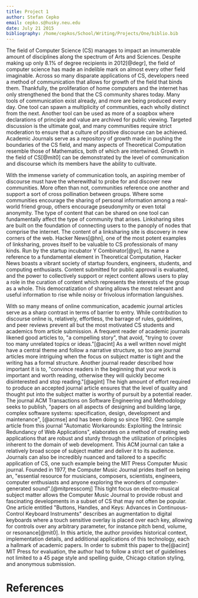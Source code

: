 ```yaml
---
title: Project 1
author: Stefan Cepko
email: cepko.s@husky.neu.edu
date: July 21 2015
bibliography: /home/cepkos/School/Writing/Projects/One/biblio.bib
---
```


The field of Computer Science (CS) manages to impact an innumerable amount of
disciplines along the spectrum of Arts and Sciences. Despite making up only 8.1%
of degree recipients in 2012[@degr], the field of computer science has made an
indelible mark on almost every other field imaginable. Across so many
disparate applications of CS, developers need a method of communication that
allows for growth of the field that binds them. Thankfully, the proliferation of
home computers and the internet has only strengthened the bond that the CS community
shares today. Many tools of communication exist already, and more are being
produced every day. One tool can spawn a multiplicity of communities, each
wholly distinct from the next. Another tool can be used as more of a soapbox where
declarations of principle and value are archived for public viewing. Targeted
discussion is the ultimate goal, and many communities require strict moderation
to ensure that a culture of positive discourse can be achieved. Academic
Journals serve as a repository of growth made in pushing the boundaries of the
CS field, and many aspects of Theoretical Computation resemble those of
Mathematics, both of which are intertwined. Growth in the field of CS[@mit0] can be
demonstrated by the level of communication and discourse which its members have
the ability to cultivate.


With the immense variety of communication tools, an aspiring member of discourse
must have the wherewithal to probe for and discover new communities. More often
than not, communities reference one another and support a sort of cross
pollination between groups. Where some communities encourage the sharing of
personal information among a real-world friend group, others encourage
pseudonymity or even total anonymity. 
The type of content that can be shared on one tool can fundamentally affect the type of
community that arises. Linksharing sites are built on the foundation of
connecting users to the panoply of nodes that comprise the internet. The content
of a linksharing site is discovery in new corners of the web. Hacker News[@hn], one
of the most potent examples of linksharing, proves itself to be valuable to CS
professionals of many kinds. Run by the startup incubator Y Combinator[@yc], its name
a reference to a fundamental element in Theoretical Computation, Hacker News
boasts a vibrant society of startup founders, engineers, students, and computing
enthusiasts. Content submitted for public approval is evaluated, and the power
to collectively support or reject content allows users to play a role in
the curation of content which represents the interests of the group as a
whole. This democratization of sharing allows the most relevant and useful
information to rise while noisy or frivolous information languishes.


With so many means of online communication, academic journal articles serve as a
sharp contrast in terms of barrier to entry. While contribution to discourse
online is, relatively, effortless, the barrage of rules, guidelines, and peer
reviews prevent all but the most motivated CS students and academics from
article submission. A frequent reader of academic journals likened good articles
to, "a compelling story", that avoid, "trying to cover too many unrelated topics or ideas."[@acint] 
As a well written novel might have a central theme and follow a narrative
structure, so too are journal articles more intriguing when the focus on
subject matter is tight and the writing has a formal structure.
Another journal reader described how important it is to, "convince readers in
the beginning that your work is important and worth reading, otherwise they will
quickly become disinterested and stop reading."[@agint]
The high amount of effort required to produce an accepted
journal article ensures that the level of quality and thought put into the
subject matter is worthy of pursuit by a potential reader. The journal ACM
Transactions on Software Engineering and Methodology seeks to publish,
"papers on all aspects of designing and building large, complex
software systems: specification, design, development and maintenance", [@acmse]
and has been doing so since 1992. One sample article from this journal
"Automatic Workarounds: Exploiting the Intrinsic Redundancy
of Web Applications", elaborates on a method of creating web applications that
are robust and sturdy through the utilization of principles inherent to the
domain of web development. This ACM journal can take a relatively broad scope of
subject matter and deliver it to its audience.
Journals can also be incredibly nuanced and tailored to a specific application of CS,
one such example being the MIT Press Computer Music journal. Founded in 1977, the Computer
Music Journal prides itself on being an, "essential resource for musicians,
composers, scientists, engineers, computer enthusiasts and anyone exploring the
wonders of computer-generated sound".[@mitpresscomj] This tight focus on
electro-musical subject matter allows the Computer Music Journal to provide
robust and fascinating developments in a subset of CS that may not often be
popular. One article entitled "Buttons, Handles, and Keys: Advances in Continuous-Control 
Keyboard Instruments" describes an augmentation to digital keyboards where a
touch sensitive overlay is placed over each key, allowing for controls over
any arbitrary parameter, for instance pitch bend, volume, or resonance[@mit0]. In this
article, the author provides historical context, implementation details, and
additional applications of this technology, each a hallmark of academic
papers. In order to submit this paper to the[@acint] MIT Press for evaluation, the
author had to follow a strict set of guidelines not limited to a 45 page style
and spelling guide, Chicago citation styling, and anonymous submission. 


# References
